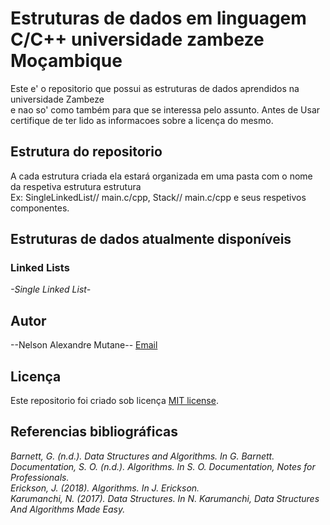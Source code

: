 # Estruturas de dados em linguagem C/C++ universidade zambeze Moçambique

Este e' o repositorio que possui as estruturas de dados aprendidos na universidade Zambeze <br>
e nao so' como também para que se interessa pelo assunto.
Antes de Usar certifique de ter lido as informacoes sobre a licença do mesmo.

## Estrutura do repositorio

A cada estrutura criada ela estará organizada em uma pasta com o nome da respetiva estrutura estrutura<br>
Ex: SingleLinkedList// main.c/cpp, Stack// main.c/cpp e seus respetivos componentes.<br>

## Estruturas de dados atualmente disponíveis

### Linked Lists

_-Single Linked List-_<br>

## Autor

--Nelson Alexandre Mutane--
[Email](mailto:nelson.mutane@uzambeze.ac.mz)

## Licença

Este repositorio foi criado sob licença [MIT license](https://opensource.org/licenses/MIT).

## Referencias bibliográficas

_Barnett, G. (n.d.). Data Structures and Algorithms. In G. Barnett._<br>
_Documentation, S. O. (n.d.). Algorithms. In S. O. Documentation, Notes for Professionals._<br>
_Erickson, J. (2018). Algorithms. In J. Erickson._<br>
_Karumanchi, N. (2017). Data Structures. In N. Karumanchi, Data Structures And Algorithms Made Easy._<br>
